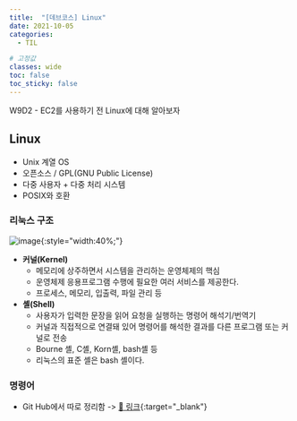 ```yaml
---
title:  "[데브코스] Linux"
date: 2021-10-05
categories: 
  - TIL

# 고정값
classes: wide
toc: false
toc_sticky: false
---
```


W9D2 - EC2를 사용하기 전 Linux에 대해 알아보자

## Linux

- Unix 계열 OS
- 오픈소스 / GPL(GNU Public License)
- 다중 사용자 + 다중 처리 시스템
- POSIX와 호환

### 리눅스 구조

![image](https://user-images.githubusercontent.com/71180414/136064811-6b2bd736-26db-4193-9e0f-dde5c96b8d1f.png){:style="width:40%;"}

- **커널(Kernel)**
    - 메모리에 상주하면서 시스템을 관리하는 운영체제의 핵심
    - 운영체제 응용프로그램 수행에 필요한 여러 서비스를 제공한다.
    - 프로세스, 메모리, 입출력, 파일 관리 등
- **셸(Shell)**
    - 사용자가 입력한 문장을 읽어 요청을 실행하는 명령어 해석기/번역기
    - 커널과 직접적으로 연결돼 있어 명령어를 해석한 결과를 다른 프로그램 또는 커널로 전송
    - Bourne 셸, C셸, Korn셸, bash셸 등
    - 리눅스의 표준 셸은 bash 셸이다.

### 명령어

- Git Hub에서 따로 정리함 -> [🚀 링크](https://github.com/hanjo8813/Dev_Memo/blob/master/note/linux.md){:target="_blank"}

<br>